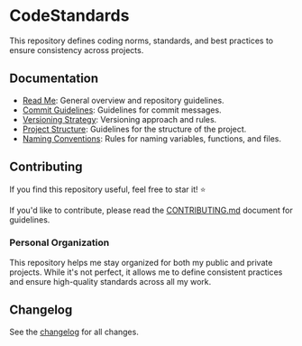 # CodeStandards

This repository defines coding norms, standards, and best practices to ensure consistency across projects.

## Documentation

- [Read Me](README.md): General overview and repository guidelines.
- [Commit Guidelines](COMMIT_GUIDELINES.md): Guidelines for commit messages.
- [Versioning Strategy](VERSIONING_STRATEGY.md): Versioning approach and rules.
- [Project Structure](PROJECT_STRUCTURE.md): Guidelines for the structure of the project.
- [Naming Conventions](NAMING_CONVENTIONS.md): Rules for naming variables, functions, and files.

## Contributing

If you find this repository useful, feel free to star it! ⭐

If you'd like to contribute, please read the [CONTRIBUTING.md](CONTRIBUTING.md) document for guidelines.

### Personal Organization
This repository helps me stay organized for both my public and private projects. While it's not perfect, it allows me to define consistent practices and ensure high-quality standards across all my work.

## Changelog

See the [changelog](CHANGELOG.md) for all changes.
